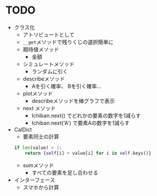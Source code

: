 # TODO

* クラス化
    * アトリビュートとして
    * `__get`メソッドで残りくじの選択簡単に
    * 期待値メソッド
        * 金額
    * シミュレートメソッド
        * ランダムに引く
    * describeメソッド
        * Aを引く確率、 Bを引く確率...
    * plotメソッド
        * describeメソッドを棒グラフで表示
    * next メソッド
        * Ichiban.next() でどれかの要素の数字を1減らす
        * Ichiban.next('A') で要素Aの数字を1減らす
* CalDict
    * 要素同士の計算
    ```python
    if len(value) > 1:
        return {self[i] + value[i] for i in self.keys()}
    ```
    * sumメソッド
        * すべての要素を足し合わせる
* インターフェース
    * スマホから計算
